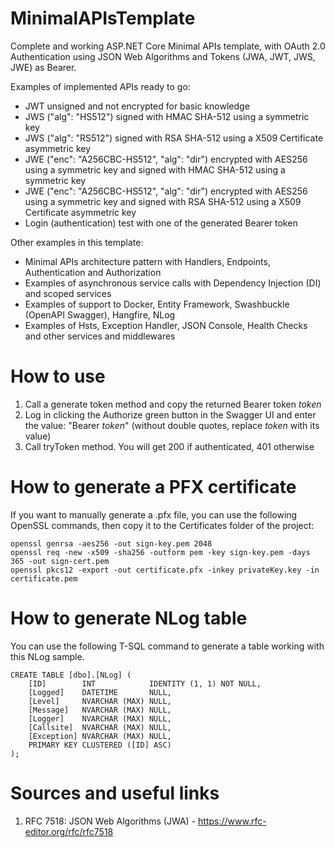 # MinimalAPIsTemplate
Complete and working ASP.NET Core Minimal APIs template, with OAuth 2.0 Authentication using JSON Web Algorithms and Tokens (JWA, JWT, JWS, JWE) as Bearer.  
  
Examples of implemented APIs ready to go:  
- JWT unsigned and not encrypted for basic knowledge  
- JWS ("alg": "HS512") signed with HMAC SHA-512 using a symmetric key  
- JWS ("alg": "RS512") signed with RSA SHA-512 using a X509 Certificate asymmetric key  
- JWE ("enc": "A256CBC-HS512", "alg": "dir") encrypted with AES256 using a symmetric key and signed with HMAC SHA-512 using a symmetric key  
- JWE ("enc": "A256CBC-HS512", "alg": "dir") encrypted with AES256 using a symmetric key and signed with RSA SHA-512 using a X509 Certificate asymmetric key  
- Login (authentication) test with one of the generated Bearer token  

Other examples in this template:  
- Minimal APIs architecture pattern with Handlers, Endpoints, Authentication and Authorization  
- Examples of asynchronous service calls with Dependency Injection (DI) and scoped services  
- Examples of support to Docker, Entity Framework, Swashbuckle (OpenAPI Swagger), Hangfire, NLog  
- Examples of Hsts, Exception Handler, JSON Console, Health Checks and other services and middlewares  
  
# How to use
1. Call a generate token method and copy the returned Bearer token *token*  
2. Log in clicking the Authorize green button in the Swagger UI and enter the value: "Bearer *token*" (without double quotes, replace *token* with its value)  
3. Call tryToken method. You will get 200 if authenticated, 401 otherwise  

# How to generate a PFX certificate
If you want to manually generate a .pfx file, you can use the following OpenSSL commands, then copy it to the Certificates folder of the project:  
```
openssl genrsa -aes256 -out sign-key.pem 2048  
openssl req -new -x509 -sha256 -outform pem -key sign-key.pem -days 365 -out sign-cert.pem  
openssl pkcs12 -export -out certificate.pfx -inkey privateKey.key -in certificate.pem  
```

# How to generate NLog table  
You can use the following T-SQL command to generate a table working with this NLog sample.  
```
CREATE TABLE [dbo].[NLog] (
    [ID]        INT            IDENTITY (1, 1) NOT NULL,
    [Logged]    DATETIME       NULL,
    [Level]     NVARCHAR (MAX) NULL,
    [Message]   NVARCHAR (MAX) NULL,
    [Logger]    NVARCHAR (MAX) NULL,
    [Callsite]  NVARCHAR (MAX) NULL,
    [Exception] NVARCHAR (MAX) NULL,
    PRIMARY KEY CLUSTERED ([ID] ASC)
);
```

# Sources and useful links
1. RFC 7518: JSON Web Algorithms (JWA) - https://www.rfc-editor.org/rfc/rfc7518  
